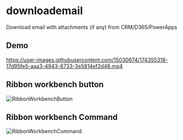 # downloademail
Download email with attachments (if any) from CRM/D365/PowerApps

## Demo
https://user-images.githubusercontent.com/15030674/174355318-17d95fe5-aaa3-4943-8733-3e5814ef2d48.mp4

## Ribbon workbench button

![RibbonWorkbenchButton](https://user-images.githubusercontent.com/15030674/174355932-4069cd35-4a30-4b6a-8c0f-6874684ac95f.JPG)

## Ribbon workbench Command

![RibbonWorkbenchCommand](https://user-images.githubusercontent.com/15030674/174355995-53633d57-ba2f-4e06-9d83-23cac559eed7.JPG)
